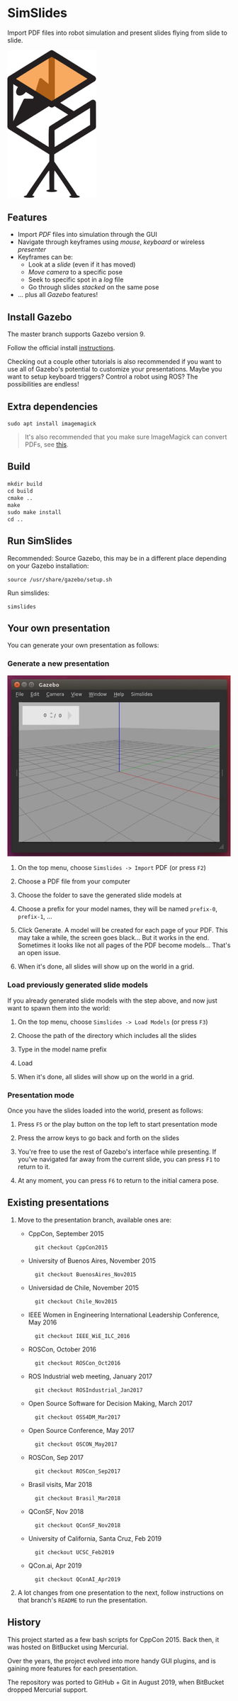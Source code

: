 # SimSlides

Import PDF files into robot simulation and present slides flying from slide to slide.

<img src="images/SimSlides_logo.png" alt="SimSlides" width="200">

## Features

* Import *PDF* files into simulation through the GUI
* Navigate through keyframes using *mouse*, *keyboard* or wireless *presenter*
* Keyframes can be:
    * Look at a *slide* (even if it has moved)
    * *Move camera* to a specific pose
    * Seek to specific spot in a *log* file
    * Go through slides *stacked* on the same pose
* ... plus all *Gazebo* features!

## Install Gazebo

The master branch supports Gazebo version 9.

Follow the official install [instructions](http://gazebosim.org/tutorials?cat=install).

Checking out a couple other tutorials is also recommended if you want to
use all of Gazebo's potential to customize your presentations. Maybe you
want to setup keyboard triggers? Control a robot using ROS? The possibilities
are endless!

## Extra dependencies

    sudo apt install imagemagick

> It's also recommended that you make sure ImageMagick can convert PDFs, see
> [this](https://stackoverflow.com/questions/42928765/convertnot-authorized-aaaa-error-constitute-c-readimage-453?answertab=active#tab-top).

## Build

    mkdir build
    cd build
    cmake ..
    make
    sudo make install
    cd ..

## Run SimSlides

Recommended: Source Gazebo, this may be in a different place depending on your
Gazebo installation:

    source /usr/share/gazebo/setup.sh

Run simslides:

    simslides

## Your own presentation

You can generate your own presentation as follows:

### Generate a new presentation

![Generate demo](images/SimSlides_importPDF.gif)

1. On the top menu, choose `Simslides -> Import` PDF (or press `F2`)

1. Choose a PDF file from your computer

1. Choose the folder to save the generated slide models at

1. Choose a prefix for your model names, they will be named `prefix-0`, `prefix-1`, ...

1. Click Generate. A model will be created for each page of your PDF. This
may take a while, the screen goes black... But it works in the end.
Sometimes it looks like not all pages of the PDF become models... That's
an open issue.

1. When it's done, all slides will show up on the world in a grid.

### Load previously generated slide models

If you already generated slide models with the step above, and now just
want to spawn them into the world:

1. On the top menu, choose `Simslides -> Load Models` (or press `F3`)

1. Choose the path of the directory which includes all the slides

1. Type in the model name prefix

1. Load

1. When it's done, all slides will show up on the world in a grid.

### Presentation mode

Once you have the slides loaded into the world, present as follows:

1. Press `F5` or the play button on the top left to start presentation mode

1. Press the arrow keys to go back and forth on the slides

1. You're free to use the rest of Gazebo's interface while presenting.
   If you've navigated far away from the current slide, you can press `F1`
   to return to it.

1. At any moment, you can press `F6` to return to the initial camera pose.

## Existing presentations

1. Move to the presentation branch, available ones are:

    * CppCon, September 2015

            git checkout CppCon2015

    * University of Buenos Aires, November 2015

            git checkout BuenosAires_Nov2015

    * Universidad de Chile, November 2015

            git checkout Chile_Nov2015

    * IEEE Women in Engineering International Leadership Conference, May 2016

            git checkout IEEE_WiE_ILC_2016

    * ROSCon, October 2016

            git checkout ROSCon_Oct2016

    * ROS Industrial web meeting, January 2017

            git checkout ROSIndustrial_Jan2017

    * Open Source Software for Decision Making, March 2017

            git checkout OSS4DM_Mar2017

    * Open Source Conference, May 2017

            git checkout OSCON_May2017

    * ROSCon, Sep 2017

            git checkout ROSCon_Sep2017

    * Brasil visits, Mar 2018

            git checkout Brasil_Mar2018

    * QConSF, Nov 2018

            git checkout QConSF_Nov2018

    * University of California, Santa Cruz, Feb 2019

            git checkout UCSC_Feb2019

    * QCon.ai, Apr 2019

            git checkout QConAI_Apr2019

1. A lot changes from one presentation to the next, follow instructions on that
branch's `README` to run the presentation.

## History

This project started as a few bash scripts for CppCon 2015. Back then, it was
hosted on BitBucket using Mercurial.

Over the years, the project evolved into more handy GUI plugins, and is
gaining more features for each presentation.

The repository was ported to GitHub + Git in August 2019, when BitBucket
dropped Mercurial support.


